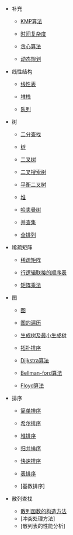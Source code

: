 * 补充
    * [KMP算法](md/KMP算法.md)
    
    * [时间复杂度](md/时间复杂度.md)

    * [贪心算法](md/贪心算法.md)

    * [动态规划](md/动态规划.md)

* 线性结构
    * [线性表](md/线性表.md)

    * [堆栈](md/堆栈.md)
    
    * [队列](md/队列.md)

* 树
    * [二分查找](md/二分查找.md)
    
    * [树](md/树.md)
    
    * [二叉树](md/二叉树.md)

    * [二叉搜索树](md/二叉搜索树.md)
    
    * [平衡二叉树](md/平衡二叉树.md)

    * [堆](md/堆.md)

    * [哈夫曼树](md/哈夫曼树.md)
    
    * [并查集](md/并查集.md)

    * [全排列](md/全排列.md)

* 稀疏矩阵
    * [稀疏矩阵](md/稀疏矩阵.md)

    * [行逻辑联接的顺序表](md/行逻辑联接的顺序表.md)

    * [矩阵乘法](md/矩阵乘法.md)

* 图
    * [图](md/图.md)
    
    * [图的遍历](md/图的遍历.md)

    * [生成树及最小生成树](md/生成树及最小生成树.md)

    * [拓扑排序](md/拓扑排序.md)

    * [Dijkstra算法](md/Dijkstra算法.md)

    * [Bellman-ford算法](md/Bellman-ford算法.md)

    * [Floyd算法]()

* 排序
    * [简单排序](md/简单排序.md)
    


    * [希尔排序](md/希尔排序.md)
    * [堆排序](md/堆排序.md)
    * [归并排序](md/归并排序.md)
    * [快速排序](md/快速排序.md)
    * [表排序](md/表排序.md)
    * [基数排序]
* 散列查找
    * [散列函数的构造方法](md/散列函数的构造方法.md)
    * [冲突处理方法]
    * [散列表的性能分析]
